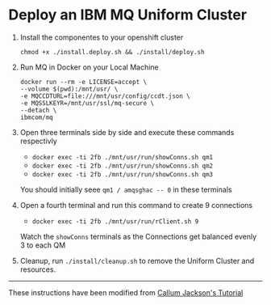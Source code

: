 # Deploy an IBM MQ Uniform Cluster

1. Install the componentes to your openshift cluster
     
       chmod +x ./install.deploy.sh && ./install/deploy.sh
2. Run MQ in Docker on your Local Machine

    ```
    docker run --rm -e LICENSE=accept \
    --volume $(pwd):/mnt/usr/ \
    -e MQCCDTURL=file:///mnt/usr/config/ccdt.json \
    -e MQSSLKEYR=/mnt/usr/ssl/mq-secure \
    --detach \
    ibmcom/mq
    ```
3. Open three terminals side by side and execute these commands respectivly
    - `docker exec -ti 2fb ./mnt/usr/run/showConns.sh qm1`
    - `docker exec -ti 2fb ./mnt/usr/run/showConns.sh qm2`
    - `docker exec -ti 2fb ./mnt/usr/run/showConns.sh qm3`

    You should initially seee `qm1 / amqsghac -- 0` in these terminals

4. Open a fourth terminal and run this command to create 9 connections
    -   `docker exec -ti 2fb ./mnt/usr/run/rClient.sh 9`
    
    Watch the `showConns` terminals as the Connections get balanced evenly 3 to each QM
5. Cleanup, run `./install/cleanup.sh` to remove the Uniform Cluster and resources.

---
These instructions have been modified from [Callum Jackson's Tutorial](https://github.ibm.com/CALLUMJ/MQonCP4I/blob/master/instructions/uniformCluster/instructions.md#verifying-the-uniform-cluster-works)